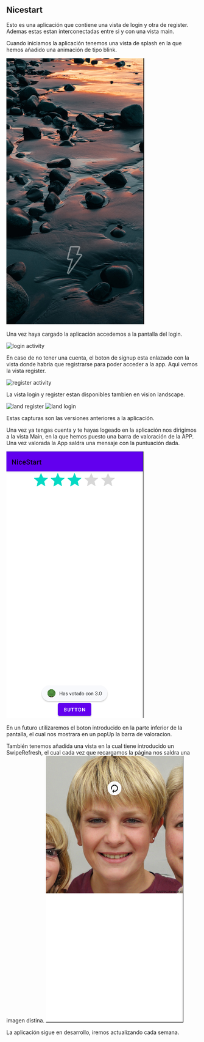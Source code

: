 ## Nicestart

Esto es una aplicación que contiene una vista de login y otra de register.
Ademas estas estan interconectadas entre si y con una vista main.

Cuando iniciamos la aplicación tenemos una vista de splash en la que hemos añadido una animación de tipo blink.

![land splash](img/splash.png)

Una vez haya cargado la aplicación accedemos a la pantalla del login.

![login activity](img/login.png)

En caso de no tener una cuenta, el boton de signup esta enlazado con la vista donde habria que registrarse para poder acceder a la app.
Aqui vemos la vista register.

![register activity](img/register.png)

La vista login y register estan disponibles tambien en vision landscape.

![land register](img/landscaperegister.png)
![land login](img/landscapelogin.png)

Estas capturas son las versiones anteriores a la aplicación.


Una vez ya tengas cuenta y te hayas logeado en la aplicación nos dirigimos a la vista Main, en la que hemos puesto una barra de valoración de la APP.
Una vez valorada la App saldra una mensaje con la puntuación dada.

![land puntuacion](img/puntuacion.png)

En un futuro utilizaremos el boton introducido en la parte inferior de la pantalla, el cual nos mostrara en un popUp la barra de valoracion.

También tenemos añadida una vista en la cual tiene introducido un SwipeRefresh, el cual cada vez que recargamos la página nos saldra una imagen distina.
![land refresh](img/refresh.png)

La aplicación sigue en desarrollo, iremos actualizando cada semana.